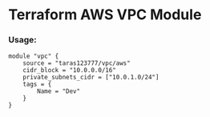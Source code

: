 # Terraform AWS VPC Module

### Usage:
```
module "vpc" {
    source = "taras123777/vpc/aws"
    cidr_block = "10.0.0.0/16"
    private_subnets_cidr = ["10.0.1.0/24"]
    tags = {
        Name = "Dev"
    }
}
```